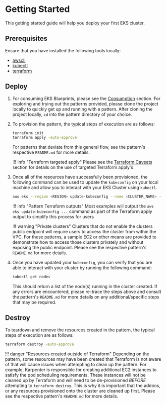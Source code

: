 # Getting Started

This getting started guide will help you deploy your first EKS cluster.

## Prerequisites

Ensure that you have installed the following tools locally:

- [awscli](https://docs.aws.amazon.com/cli/latest/userguide/install-cliv2.html)
- [kubectl](https://Kubernetes.io/docs/tasks/tools/)
- [terraform](https://learn.hashicorp.com/tutorials/terraform/install-cli)

## Deploy

1. For consuming EKS Blueprints, please see the [Consumption](https://aws-ia.github.io/terraform-aws-eks-blueprints/#consumption) section. For exploring and trying out the patterns provided, please
clone the project locally to quickly get up and running with a pattern. After cloning the project locally, `cd` into the pattern
directory of your choice.

2. To provision the pattern, the typical steps of execution are as follows:

    ```sh
    terraform init
    terraform apply -auto-approve
    ```

    For patterns that deviate from this general flow, see the pattern's respective `README.md` for more details.

    !!! info "Terraform targeted apply"
        Please see the [Terraform Caveats](https://aws-ia.github.io/terraform-aws-eks-blueprints/#terraform-caveats) section for details on the use of targeted Terraform apply's

3. Once all of the resources have successfully been provisioned, the following command can be used to update the `kubeconfig`
on your local machine and allow you to interact with your EKS Cluster using `kubectl`.

    ```sh
    aws eks --region <REGION> update-kubeconfig --name <CLUSTER_NAME> --alias <CLUSTER_NAME>
    ```

    !!! info "Pattern Terraform outputs"
        Most examples will output the `aws eks update-kubeconfig ...` command as part of the Terraform apply output to simplify this process for users

    !!! warning "Private clusters"
        Clusters that do not enable the clusters public endpoint will require users to access the cluster from within the VPC.
        For these patterns, a sample EC2 or other means are provided to demonstrate how to access those clusters privately
      and without exposing the public endpoint. Please see the respective pattern's `README.md` for more details.

4. Once you have updated your `kubeconfig`, you can verify that you are able to interact with your cluster by running the following command:

    ```sh
    kubectl get nodes
    ```

    This should return a list of the node(s) running in the cluster created. If any errors are encountered, please re-trace the steps above
    and consult the pattern's `README.md` for more details on any additional/specific steps that may be required.

## Destroy

To teardown and remove the resources created in the pattern, the typical steps of execution are as follows:

```sh
terraform destroy -auto-approve
```

!!! danger "Resources created outside of Terraform"
    Depending on the pattern, some resources may have been created that Terraform is not aware of that will cause issues
    when attempting to clean up the pattern. For example, Karpenter is responsible for creating additional EC2 instances
    to satisfy the pod scheduling requirements. These instances will not be cleaned up by Terraform and will need to be
    de-provisioned *BEFORE* attempting to `terraform destroy`. This is why it is important that the addons, or any resources
    provisioned onto the cluster are cleaned up first. Please see the respective pattern's `README.md` for more
    details.
